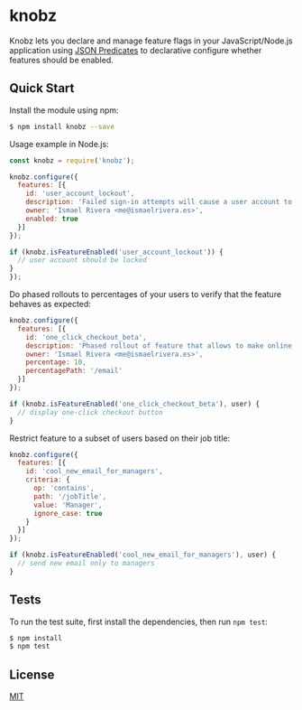 # knobz
Knobz lets you declare and manage feature flags in your JavaScript/Node.js application using [JSON Predicates](https://tools.ietf.org/id/draft-snell-json-test-01.html) to declarative configure whether features should be enabled.

## Quick Start

Install the module using npm:

```bash
$ npm install knobz --save
```

Usage example in Node.js:

```js
const knobz = require('knobz');

knobz.configure({
  features: [{
    id: 'user_account_lockout',
    description: 'Failed sign-in attempts will cause a user account to be locked.',
    owner: 'Ismael Rivera <me@ismaelrivera.es>',
    enabled: true
  }]
});

if (knobz.isFeatureEnabled('user_account_lockout')) {
  // user account should be locked
}
});
```

Do phased rollouts to percentages of your users to verify that the feature behaves as expected:

```js
knobz.configure({
  features: [{
    id: 'one_click_checkout_beta',
    description: 'Phased rollout of feature that allows to make online purchases with a single click.',
    owner: 'Ismael Rivera <me@ismaelrivera.es>',
    percentage: 10,
    percentagePath: '/email'
  }]
});

if (knobz.isFeatureEnabled('one_click_checkout_beta'), user) {
  // display one-click checkout button
}
```

Restrict feature to a subset of users based on their job title:

```js
knobz.configure({
  features: [{
    id: 'cool_new_email_for_managers',
    criteria: {
      op: 'contains',
      path: '/jobTitle',
      value: 'Manager',
      ignore_case: true
    }
  }]
});

if (knobz.isFeatureEnabled('cool_new_email_for_managers'), user) {
  // send new email only to managers
}
```

## Tests

  To run the test suite, first install the dependencies, then run `npm test`:

```bash
$ npm install
$ npm test
```

## License

[MIT](LICENSE)
